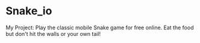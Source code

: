 # Snake_io
My Project: Play the classic mobile Snake game for free online. Eat the food but don't hit the walls or your own tail!
